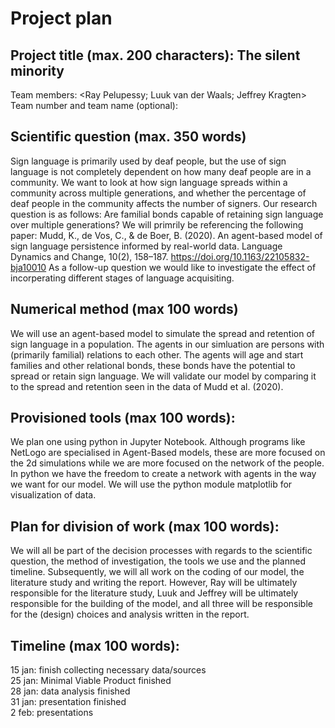 # Project plan
## Project title (max. 200 characters): The silent minority
Team members: <Ray Pelupessy; Luuk van der Waals; Jeffrey Kragten>
Team number and team name (optional):

## Scientific question (max. 350 words)
Sign language is primarily used by deaf people, but the use of sign language is not completely dependent on
how many deaf people are in a community. We want to look at how sign language spreads within a community
across multiple generations, and whether the percentage of deaf people in the community
affects the number of signers.
Our research question is as follows:
Are familial bonds capable of retaining sign language over multiple generations?
We will primrily be referencing the following paper:
Mudd, K., de Vos, C., & de Boer, B. (2020). An agent-based model of sign language persistence informed by real-world data.
Language Dynamics and Change, 10(2), 158–187. https://doi.org/10.1163/22105832-bja10010
As a follow-up question we would like to investigate the effect of incorperating different stages of language acquisiting.

## Numerical method (max 100 words)
We will use an agent-based model to simulate the spread and retention of sign language in a population.
The agents in our simluation are persons with (primarily familial) relations to each other. The agents
will age and start families and other relational bonds, these bonds have the potential to spread or retain
sign language. We will validate our model by comparing it to the spread and retention seen in the data of Mudd et al. (2020).

## Provisioned tools (max 100 words): 
We plan one using python in Jupyter Notebook. Although programs like NetLogo are specialised in Agent-Based models, 
these are more focused on the 2d simulations while we are more focused on the network of the people. 
In python we have the freedom to create a network with agents in the way we want for our model.
We will use the python module matplotlib for visualization of data.

## Plan for division of work (max 100 words):
We will all be part of the decision processes with regards to the scientific question, the method of investigation,
the tools we use and the planned timeline. Subsequently, we will all work on the coding of our model,
the literature study and writing the report. However, Ray will be ultimately responsible for the literature study,
Luuk and Jeffrey will be ultimately responsible for the building of the model,
and all three will be responsible for the (design) choices and analysis written in the report.

## Timeline (max 100 words):
15 jan: finish collecting necessary data/sources<br/>
25 jan: Minimal Viable Product finished<br/>
28 jan: data analysis finished<br/>
31 jan: presentation finished<br/>
2 feb: presentations
